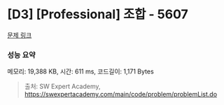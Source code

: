 # [D3] [Professional] 조합 - 5607 

[문제 링크](https://swexpertacademy.com/main/code/problem/problemDetail.do?contestProbId=AWXGKdbqczEDFAUo) 

### 성능 요약

메모리: 19,388 KB, 시간: 611 ms, 코드길이: 1,171 Bytes



> 출처: SW Expert Academy, https://swexpertacademy.com/main/code/problem/problemList.do